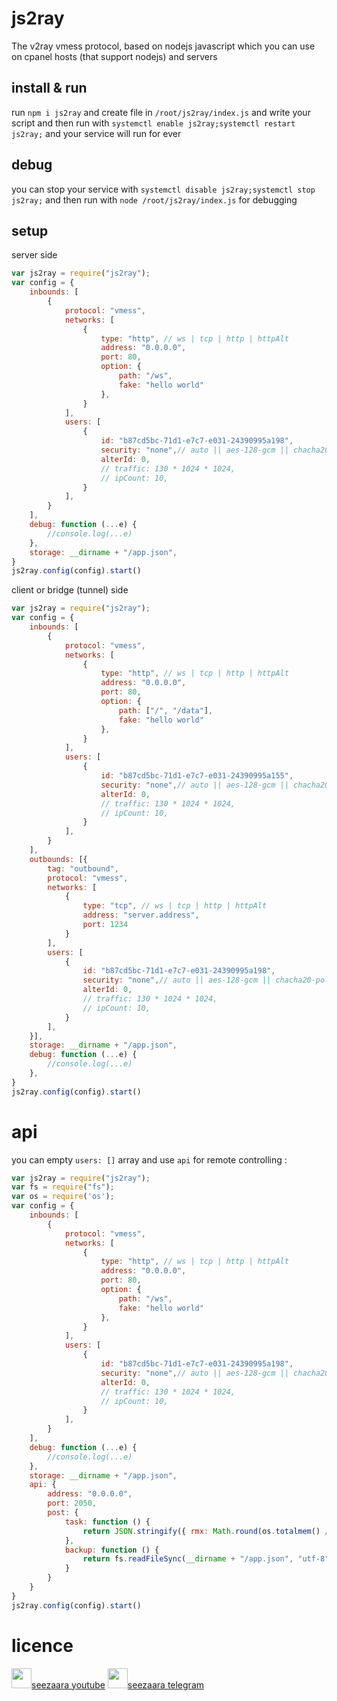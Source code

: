 
# js2ray
The v2ray vmess protocol, based on nodejs javascript which you can use on cpanel hosts (that support nodejs) and servers


## install & run
run `npm i js2ray` and create file in `/root/js2ray/index.js` and write your script and then run with `systemctl enable js2ray;systemctl restart js2ray;` and your service will run for ever
##  debug
you can stop your service with `systemctl disable js2ray;systemctl stop js2ray;` and then run with `node /root/js2ray/index.js` for debugging
##  setup 
server side
```js
var js2ray = require("js2ray");
var config = {
    inbounds: [
        {
            protocol: "vmess",
            networks: [
                {
                    type: "http", // ws | tcp | http | httpAlt
                    address: "0.0.0.0",
                    port: 80,
                    option: {
                        path: "/ws",
                        fake: "hello world"
                    },
                }
            ],
            users: [
                {
                    id: "b87cd5bc-71d1-e7c7-e031-24390995a198",
                    security: "none",// auto || aes-128-gcm || chacha20-poly1305 || none || zero
                    alterId: 0,
                    // traffic: 130 * 1024 * 1024,
                    // ipCount: 10,
                }
            ],
        }
    ],
    debug: function (...e) {
        //console.log(...e)
    },
    storage: __dirname + "/app.json", 
}
js2ray.config(config).start()
```

client or bridge (tunnel) side

```js
var js2ray = require("js2ray");
var config = {
    inbounds: [
        {
            protocol: "vmess",
            networks: [
                {
                    type: "http", // ws | tcp | http | httpAlt
                    address: "0.0.0.0",
                    port: 80,
                    option: {
                        path: ["/", "/data"],
                        fake: "hello world"
                    },
                }
            ],
            users: [
                {
                    id: "b87cd5bc-71d1-e7c7-e031-24390995a155",
                    security: "none",// auto || aes-128-gcm || chacha20-poly1305 || none || zero
                    alterId: 0,
                    // traffic: 130 * 1024 * 1024,
                    // ipCount: 10,
                }
            ],
        }
    ],
    outbounds: [{
        tag: "outbound",
        protocol: "vmess",
        networks: [
            {
                type: "tcp", // ws | tcp | http | httpAlt
                address: "server.address",
                port: 1234
            }
        ],
        users: [
            {
                id: "b87cd5bc-71d1-e7c7-e031-24390995a198",
                security: "none",// auto || aes-128-gcm || chacha20-poly1305 || none || zero
                alterId: 0,
                // traffic: 130 * 1024 * 1024,
                // ipCount: 10,
            }
        ],
    }],
    storage: __dirname + "/app.json",
    debug: function (...e) {
        //console.log(...e)
    },
}
js2ray.config(config).start()
```
# api
you can empty `users: []` array and use `api` for remote controlling :

```js
var js2ray = require("js2ray");
var fs = require("fs");
var os = require('os');
var config = {
    inbounds: [
        {
            protocol: "vmess",
            networks: [
                {
                    type: "http", // ws | tcp | http | httpAlt
                    address: "0.0.0.0",
                    port: 80,
                    option: {
                        path: "/ws",
                        fake: "hello world"
                    },
                }
            ],
            users: [
                {
                    id: "b87cd5bc-71d1-e7c7-e031-24390995a198",
                    security: "none",// auto || aes-128-gcm || chacha20-poly1305 || none || zero
                    alterId: 0,
                    // traffic: 130 * 1024 * 1024,
                    // ipCount: 10,
                }
            ],
        }
    ],
    debug: function (...e) {
        //console.log(...e)
    },
    storage: __dirname + "/app.json", 
    api: {
        address: "0.0.0.0",
        port: 2050,
        post: {
            task: function () {
                return JSON.stringify({ rmx: Math.round(os.totalmem() / 1024 / 1024), ram: Math.round(os.freemem() / 1024 / 1024), net: Math.round(maxs) })
            },
            backup: function () {
                return fs.readFileSync(__dirname + "/app.json", "utf-8")
            }
        }
    }
}
js2ray.config(config).start()
```

# licence
 <p>
    <img width="32px" src="https://raw.githubusercontent.com/seezaara/RocketV2ray/main/doc/logo.png"><a href="https://www.youtube.com/@seezaara">seezaara youtube</a>
    <img width="32px" src="https://raw.githubusercontent.com/seezaara/RocketV2ray/main/doc/logo.png"><a href="https://www.youtube.com/@seezaara">seezaara telegram</a>
</p> 
